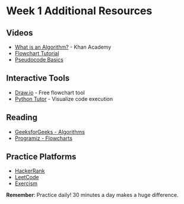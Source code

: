 # Week 1 Additional Resources

## Videos
- [What is an Algorithm?](https://www.youtube.com/watch?v=6hfOvs8pY1k) - Khan Academy
- [Flowchart Tutorial](https://www.youtube.com/watch?v=SWRDqTx8d4k)
- [Pseudocode Basics](https://www.youtube.com/watch?v=qfckDdsEIq8&t=12s)

## Interactive Tools
- [Draw.io](https://app.diagrams.net/) - Free flowchart tool
- [Python Tutor](http://pythontutor.com/) - Visualize code execution

## Reading
- [GeeksforGeeks - Algorithms](https://www.geeksforgeeks.org/fundamentals-of-algorithms/)
- [Programiz - Flowcharts](https://www.programiz.com/article/flowchart-programming/)

## Practice Platforms
- [HackerRank](https://www.hackerrank.com/)
- [LeetCode](https://leetcode.com/)
- [Exercism](https://exercism.org/tracks/python)

**Remember**: Practice daily! 30 minutes a day makes a huge difference.
